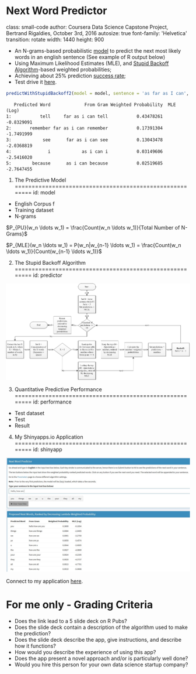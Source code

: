 <style>
.reveal h1, .reveal h2, .reveal h3 {
  word-wrap: normal;
  -moz-hyphens: none;
}
.small-code pre code {
  font-size: 1em;
}
</style>

Next Word Predictor
========================================================
class: small-code
author: Coursera Data Science Capstone Project, Bertrand Rigaldies, October 3rd, 2016
autosize: true
font-family: 'Helvetica'
transition: rotate
width: 1440
height: 900



* An N-grams-based probabilistic [model](#/model) to predict the next most likely words in an english sentence (See example of R output below)
* Using Maximum Likelihood Estimates (MLE), and [Stupid Backoff Algorithm](#/predictor)-based weighted probabilities;
* Achieving about 25% prediction [success rate](#/performance);
* Test drive it [here](#/shinyapp).




```r
predictWithStupidBackoff2(model = model, sentence = 'as far as I can', matches_count_max = 5)
```

```
   Predicted Word             From Gram Weighted Probability  MLE (Log)
1:           tell     far as i can tell           0.43478261 -0.8329091
2:       remember far as i can remember           0.17391304 -1.7491999
3:            see      far as i can see           0.13043478 -2.0368819
4:              i            as i can i           0.03149606 -2.5416020
5:        because      as i can because           0.02519685 -2.7647455
```

1. The Predictive Model
========================================================
id: model

* English Corpus f
* Training dataset
* N-grams

$P_{PU}(w_n \ldots w_1) = \frac{Count(w_n \ldots w_1)}{Total Number of N-Grams}$

$P_{MLE}(w_n \ldots w_1) = P(w_n|w_{n-1} \ldots w_1) = \frac{Count(w_n \ldots w_1)}{Count(w_{n-1} \ldots w_1)}$


2. The Stupid Backoff Algorithm
========================================================
id: predictor

![alt text](predictor.jpg)

3. Quantitative Predictive Performance
========================================================
id: performance

* Test dataset
* Test
* Result

4. My Shinyapps.io Application
========================================================
id: shinyapp


![alt text](shinyappio.jpg)

Connect to my application [here](https://brigaldies.shinyapps.io/NextWordPredictor/).

For me only - Grading Criteria
========================================================
* Does the link lead to a 5 slide deck on R Pubs?
* Does the slide deck contain a description of the algorithm used to make the prediction?
* Does the slide deck describe the app, give instructions, and describe how it functions?
* How would you describe the experience of using this app?
* Does the app present a novel approach and/or is particularly well done?
* Would you hire this person for your own data science startup company?
